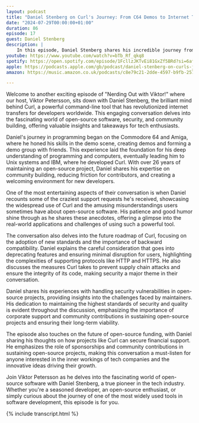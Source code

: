 ```yaml
---
layout: podcast
title: "Daniel Stenberg on Curl's Journey: From C64 Demos to Internet Transfers"
date: "2024-07-29T00:00:00+01:00"
duration: 86
episode: 17
guest: Daniel Stenberg
description: |
    In this episode, Daniel Stenberg shares his incredible journey from coding on the Commodore 64 to creating Curl, a ubiquitous tool for internet transfers relied upon by developers worldwide. Join Viktor as he dives into the intricacies of maintaining an open-source project for over two decades, the importance of community building, and the evolving landscape of security measures with Daniel's expert insights.
youtube: https://www.youtube.com/watch?v=bTb_Rf_qkq8
spotify: https://open.spotify.com/episode/1FcllzJKTvEi81GxZf5BRd?si=6af76c3ec6cf4468
apple: https://podcasts.apple.com/gb/podcast/daniel-stenberg-on-curls-journey-from-c64-demos-to/id1722663295?i=1000664984638
amazon: https://music.amazon.co.uk/podcasts/c8e79c21-2dde-4597-b9fb-257ecbc2bf29/episodes/5596f0e4-6fe4-4141-b384-91b6263bac6f/nerding-out-with-viktor-daniel-stenberg-on-curl's-journey-from-c64-demos-to-internet-transfers

---
```


Welcome to another exciting episode of "Nerding Out with Viktor!" where our host, Viktor Petersson, sits down with Daniel Stenberg, the brilliant mind behind Curl, a powerful command-line tool that has revolutionized internet transfers for developers worldwide. This engaging conversation delves into the fascinating world of open-source software, security, and community building, offering valuable insights and takeaways for tech enthusiasts.

Daniel's journey in programming began on the Commodore 64 and Amiga, where he honed his skills in the demo scene, creating demos and forming a demo group with friends. This experience laid the foundation for his deep understanding of programming and computers, eventually leading him to Unix systems and IBM, where he developed Curl. With over 26 years of maintaining an open-source project, Daniel shares his expertise on community building, reducing friction for contributors, and creating a welcoming environment for new developers.

One of the most entertaining aspects of their conversation is when Daniel recounts some of the craziest support requests he's received, showcasing the widespread use of Curl and the amusing misunderstandings users sometimes have about open-source software. His patience and good humor shine through as he shares these anecdotes, offering a glimpse into the real-world applications and challenges of using such a powerful tool.

The conversation also delves into the future roadmap of Curl, focusing on the adoption of new standards and the importance of backward compatibility. Daniel explains the careful consideration that goes into deprecating features and ensuring minimal disruption for users, highlighting the complexities of supporting protocols like HTTP and HTTPS. He also discusses the measures Curl takes to prevent supply chain attacks and ensure the integrity of its code, making security a major theme in their conversation.

Daniel shares his experiences with handling security vulnerabilities in open-source projects, providing insights into the challenges faced by maintainers. His dedication to maintaining the highest standards of security and quality is evident throughout the discussion, emphasizing the importance of corporate support and community contributions in sustaining open-source projects and ensuring their long-term viability.

The episode also touches on the future of open-source funding, with Daniel sharing his thoughts on how projects like Curl can secure financial support. He emphasizes the role of sponsorships and community contributions in sustaining open-source projects, making this conversation a must-listen for anyone interested in the inner workings of tech companies and the innovative ideas driving their growth.

Join Viktor Petersson as he delves into the fascinating world of open-source software with Daniel Stenberg, a true pioneer in the tech industry. Whether you're a seasoned developer, an open-source enthusiast, or simply curious about the journey of one of the most widely used tools in software development, this episode is for you.

{% include transcript.html %}